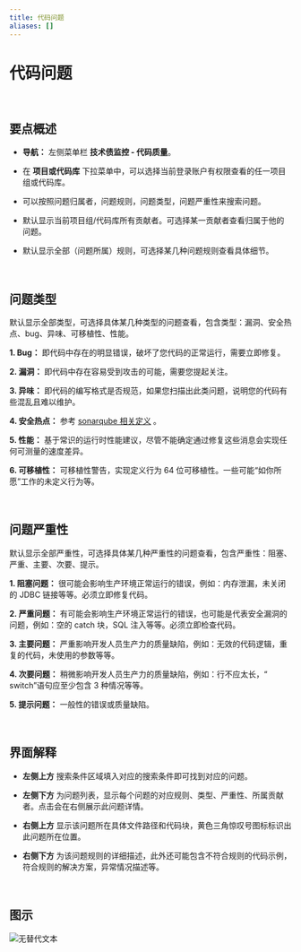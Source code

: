 ```yaml
---
title: 代码问题
aliases: []
---
```


# 代码问题

<br />

## 要点概述

-   **导航：** 左侧菜单栏 **技术债监控 - 代码质量**。

-   在 **项目或代码库** 下拉菜单中，可以选择当前登录账户有权限查看的任一项目组或代码库。

-   可以按照问题归属者，问题规则，问题类型，问题严重性来搜索问题。

-   默认显示当前项目组/代码库所有贡献者。可选择某一贡献者查看归属于他的问题。

-   默认显示全部（问题所属）规则，可选择某几种问题规则查看具体细节。

<br />

## 问题类型

默认显示全部类型，可选择具体某几种类型的问题查看，包含类型：漏洞、安全热点、bug、异味、可移植性、性能。

**1. Bug：** 即代码中存在的明显错误，破坏了您代码的正常运行，需要立即修复。

**2. 漏洞：** 即代码中存在容易受到攻击的可能，需要您提起关注。

**3. 异味：** 即代码的编写格式是否规范，如果您扫描出此类问题，说明您的代码有些混乱且难以维护。

**4. 安全热点：** 参考 [sonarqube 相关定义](https://docs.sonarqube.org/latest/user-guide/security-hotspots/) 。

**5. 性能：** 基于常识的运行时性能建议，尽管不能确定通过修复这些消息会实现任何可测量的速度差异。

**6. 可移植性：** 可移植性警告，实现定义行为 64 位可移植性。一些可能“如你所愿”工作的未定义行为等。

<br />

## 问题严重性

默认显示全部严重性，可选择具体某几种严重性的问题查看，包含严重性：阻塞、严重、主要、次要、提示。

**1. 阻塞问题：** 很可能会影响生产环境正常运行的错误，例如：内存泄漏，未关闭的 JDBC 链接等等。必须立即修复代码。

**2. 严重问题：** 有可能会影响生产环境正常运行的错误，也可能是代表安全漏洞的问题，例如：空的 catch 块，SQL 注入等等。必须立即检查代码。

**3. 主要问题：** 严重影响开发人员生产力的质量缺陷，例如：无效的代码逻辑，重复的代码，未使用的参数等等。

**4. 次要问题：** 稍微影响开发人员生产力的质量缺陷，例如：行不应太长，“ switch”语句应至少包含 3 种情况等等。

**5. 提示问题：** 一般性的错误或质量缺陷。

<br />

## 界面解释

-   **左侧上方** 搜索条件区域填入对应的搜索条件即可找到对应的问题。

-   **左侧下方** 为问题列表，显示每个问题的对应规则、类型、严重性、所属贡献者。点击会在右侧展示此问题详情。

-   **右侧上方** 显示该问题所在具体文件路径和代码块，黄色三角惊叹号图标标识出此问题所在位置。

-   **右侧下方** 为该问题规则的详细描述，此外还可能包含不符合规则的代码示例，符合规则的解决方案，异常情况描述等。

<br />

## 图示

![无替代文本](https://release-notes.oss-cn-zhangjiakou.aliyuncs.com/img/Issues.png)
